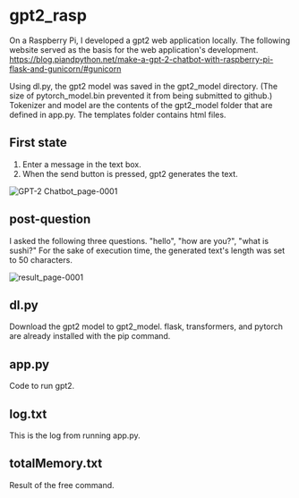 # gpt2_rasp
On a Raspberry Pi, I developed a gpt2 web application locally. The following website served as the basis for the web application's development.
https://blog.piandpython.net/make-a-gpt-2-chatbot-with-raspberry-pi-flask-and-gunicorn/#gunicorn

Using dl.py, the gpt2 model was saved in the gpt2_model directory. (The size of pytorch_model.bin prevented it from being submitted to github.)
Tokenizer and model are the contents of the gpt2_model folder that are defined in app.py. The templates folder contains html files.
## First state
1. Enter a message in the text box.
2. When the send button is pressed, gpt2 generates the text.

![GPT-2 Chatbot_page-0001](https://github.com/user-attachments/assets/c29c0051-79cc-40b7-b47a-25fb66bb20f1)
## post-question
I asked the following three questions. "hello", "how are you?", "what is sushi?" For the sake of execution time, the generated text's length was set to 50 characters.

![result_page-0001](https://github.com/user-attachments/assets/b5c12dca-7c3c-4ec6-a395-ef4c5ce07cb8)

## dl.py
Download the gpt2 model to gpt2_model. flask, transformers, and pytorch are already installed with the pip command.
## app.py
Code to run gpt2.
## log.txt
This is the log from running app.py.
## totalMemory.txt
Result of the free command.
